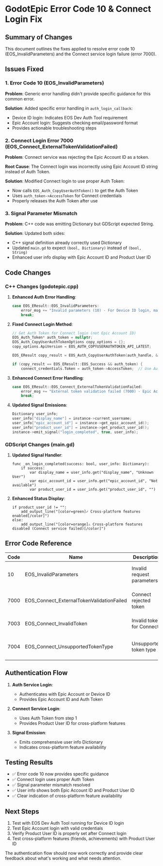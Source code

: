 # GodotEpic Error Code 10 & Connect Login Fix

## Summary of Changes

This document outlines the fixes applied to resolve error code 10 (EOS_InvalidParameters) and the Connect service login failure (error 7000).

## Issues Fixed

### 1. Error Code 10 (EOS_InvalidParameters)
**Problem**: Generic error handling didn't provide specific guidance for this common error.

**Solution**: Added specific error handling in `auth_login_callback`:
- Device ID login: Indicates EOS Dev Auth Tool requirement
- Epic Account login: Suggests checking email/password format
- Provides actionable troubleshooting steps

### 2. Connect Login Error 7000 (EOS_Connect_ExternalTokenValidationFailed)
**Problem**: Connect service was rejecting the Epic Account ID as a token.

**Root Cause**: The Connect login was incorrectly using Epic Account ID string instead of Auth Token.

**Solution**: Modified Connect login to use proper Auth Token:
- Now calls `EOS_Auth_CopyUserAuthToken()` to get the Auth Token
- Uses `auth_token->AccessToken` for Connect credentials
- Properly releases the Auth Token after use

### 3. Signal Parameter Mismatch
**Problem**: C++ code was emitting Dictionary but GDScript expected String.

**Solution**: Updated both sides:
- C++ signal definition already correctly used Dictionary
- Updated `main.gd` to expect `(bool, Dictionary)` instead of `(bool, String)`
- Enhanced user info display with Epic Account ID and Product User ID

## Code Changes

### C++ Changes (godotepic.cpp)

1. **Enhanced Auth Error Handling**:
   ```cpp
   case EOS_EResult::EOS_InvalidParameters:
       error_msg += "Invalid parameters (10) - For Device ID login, make sure EOS Dev Auth Tool is running on localhost:7777. For Epic Account login, check email/password format";
       break;
   ```

2. **Fixed Connect Login Method**:
   ```cpp
   // Get Auth Token for Connect login (not Epic Account ID)
   EOS_Auth_Token* auth_token = nullptr;
   EOS_Auth_CopyUserAuthTokenOptions copy_options = {};
   copy_options.ApiVersion = EOS_AUTH_COPYUSERAUTHTOKEN_API_LATEST;

   EOS_EResult copy_result = EOS_Auth_CopyUserAuthToken(auth_handle, &copy_options, data->LocalUserId, &auth_token);

   if (copy_result == EOS_EResult::EOS_Success && auth_token) {
       connect_credentials.Token = auth_token->AccessToken;  // Use Auth Token
   ```

3. **Enhanced Connect Error Handling**:
   ```cpp
   case EOS_EResult::EOS_Connect_ExternalTokenValidationFailed:
       error_msg += "External token validation failed (7000) - Epic Account ID token was rejected by Connect service. Try using Auth Token instead of Account ID";
       break;
   ```

4. **Updated Signal Emissions**:
   ```cpp
   Dictionary user_info;
   user_info["display_name"] = instance->current_username;
   user_info["epic_account_id"] = instance->get_epic_account_id();
   user_info["product_user_id"] = instance->get_product_user_id();
   instance->emit_signal("login_completed", true, user_info);
   ```

### GDScript Changes (main.gd)

1. **Updated Signal Handler**:
   ```gdscript
   func _on_login_completed(success: bool, user_info: Dictionary):
       if success:
           var display_name = user_info.get("display_name", "Unknown User")
           var epic_account_id = user_info.get("epic_account_id", "Not available")
           var product_user_id = user_info.get("product_user_id", "")
   ```

2. **Enhanced Status Display**:
   ```gdscript
   if product_user_id != "":
       add_output_line("[color=green]✓ Cross-platform features enabled[/color]")
   else:
       add_output_line("[color=orange]⚠ Cross-platform features disabled (Connect service failed)[/color]")
   ```

## Error Code Reference

| Code | Name | Description | Solution |
|------|------|-------------|----------|
| 10 | EOS_InvalidParameters | Invalid request parameters | Check Device ID tool or email format |
| 7000 | EOS_Connect_ExternalTokenValidationFailed | Connect rejected token | Use Auth Token instead of Account ID |
| 7003 | EOS_Connect_InvalidToken | Invalid token for Connect | Verify Auth Token is valid |
| 7004 | EOS_Connect_UnsupportedTokenType | Unsupported token type | Check credential type configuration |

## Authentication Flow

1. **Auth Service Login**:
   - Authenticates with Epic Account or Device ID
   - Provides Epic Account ID and Auth Token

2. **Connect Service Login**:
   - Uses Auth Token from step 1
   - Provides Product User ID for cross-platform features

3. **Signal Emission**:
   - Emits comprehensive user info Dictionary
   - Indicates cross-platform feature availability

## Testing Results

- ✅ Error code 10 now provides specific guidance
- ✅ Connect login uses proper Auth Token
- ✅ Signal parameter mismatch resolved
- ✅ User info shows both Epic Account ID and Product User ID
- ✅ Clear indication of cross-platform feature availability

## Next Steps

1. Test with EOS Dev Auth Tool running for Device ID login
2. Test Epic Account login with valid credentials
3. Verify Product User ID is properly set after Connect login
4. Test cross-platform features (friends, achievements) with Product User ID

The authentication flow should now work correctly and provide clear feedback about what's working and what needs attention.